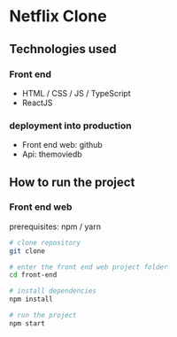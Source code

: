 # Netflix Clone

## Technologies used

### Front end
- HTML / CSS / JS / TypeScript
- ReactJS

### deployment into production

- Front end web: github
- Api: themoviedb

## How to run the project


### Front end web
prerequisites: npm / yarn

```bash
# clone repository
git clone

# enter the front end web project folder
cd front-end

# install dependencies
npm install

# run the project
npm start
```
